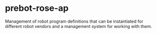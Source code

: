 # prebot-rose-ap
Management of robot program definitions that can be instantiated for different robot vendors and a management system for working with them.
